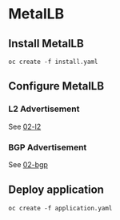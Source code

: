 # MetalLB
## Install MetalLB
```
oc create -f install.yaml
```

## Configure MetalLB
### L2 Advertisement
See [02-l2](02-l2/)

### BGP Advertisement
See [02-bgp](02-bgp/)

## Deploy application
```
oc create -f application.yaml
```
